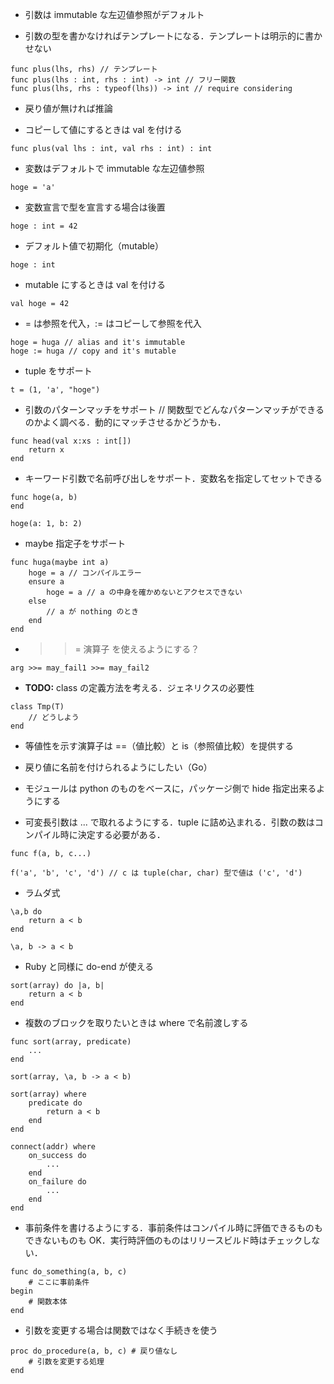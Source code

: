 - 引数は immutable な左辺値参照がデフォルト

- 引数の型を書かなければテンプレートになる．テンプレートは明示的に書かせない

```
func plus(lhs, rhs) // テンプレート
func plus(lhs : int, rhs : int) -> int // フリー関数
func plus(lhs, rhs : typeof(lhs)) -> int // require considering
```

- 戻り値が無ければ推論

- コピーして値にするときは val を付ける

```
func plus(val lhs : int, val rhs : int) : int
```

- 変数はデフォルトで immutable な左辺値参照

```
hoge = 'a'
```

- 変数宣言で型を宣言する場合は後置

```
hoge : int = 42
```

- デフォルト値で初期化（mutable）

```
hoge : int
```

- mutable にするときは val を付ける

```
val hoge = 42
```

- = は参照を代入，:= はコピーして参照を代入

```
hoge = huga // alias and it's immutable
hoge := huga // copy and it's mutable
```

- tuple をサポート

```
t = (1, 'a', "hoge")
```

- 引数のパターンマッチをサポート // 関数型でどんなパターンマッチができるのかよく調べる．動的にマッチさせるかどうかも．

```
func head(val x:xs : int[])
    return x
end
```

- キーワード引数で名前呼び出しをサポート．変数名を指定してセットできる

```
func hoge(a, b)
end

hoge(a: 1, b: 2)
```

- maybe 指定子をサポート

```
func huga(maybe int a)
    hoge = a // コンパイルエラー
    ensure a
        hoge = a // a の中身を確かめないとアクセスできない
    else
        // a が nothing のとき
    end
end
```

- >>= 演算子 を使えるようにする？

```
arg >>= may_fail1 >>= may_fail2
```

- __TODO:__ class の定義方法を考える．ジェネリクスの必要性

```
class Tmp(T)
    // どうしよう
end
```

- 等値性を示す演算子は ==（値比較）と is（参照値比較）を提供する

- 戻り値に名前を付けられるようにしたい（Go）

- モジュールは python のものをベースに，パッケージ側で hide 指定出来るようにする

- 可変長引数は ... で取れるようにする．tuple に詰め込まれる．引数の数はコンパイル時に決定する必要がある．

```
func f(a, b, c...)

f('a', 'b', 'c', 'd') // c は tuple(char, char) 型で値は ('c', 'd')
```

- ラムダ式

```
\a,b do
    return a < b
end

\a, b -> a < b
```

- Ruby と同様に do-end が使える

```
sort(array) do |a, b|
    return a < b
end
```

- 複数のブロックを取りたいときは where で名前渡しする

```
func sort(array, predicate)
    ...
end

sort(array, \a, b -> a < b)

sort(array) where
    predicate do
        return a < b
    end
end

connect(addr) where
    on_success do
        ...
    end
    on_failure do
        ...
    end
end
```

- 事前条件を書けるようにする．事前条件はコンパイル時に評価できるものもできないものも OK．実行時評価のものはリリースビルド時はチェックしない．

```
func do_something(a, b, c)
    # ここに事前条件
begin
    # 関数本体
end
```

- 引数を変更する場合は関数ではなく手続きを使う

```
proc do_procedure(a, b, c) # 戻り値なし
    # 引数を変更する処理
end
```
